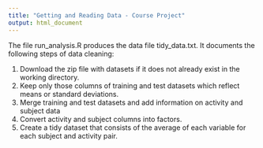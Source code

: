 ```yaml
---
title: "Getting and Reading Data - Course Project"
output: html_document
---
```


The file run_analysis.R produces the data file tidy_data.txt. It documents the following steps of data cleaning:

1. Download the zip file with datasets if it does not already exist in the working directory.
2. Keep only those columns of training and test datasets which reflect means or standard deviations.
3. Merge training and test datasets and add information on activity and subject data
4. Convert activity and subject columns into factors.
5. Create a tidy dataset that consists of the average of each variable for each subject and activity pair.